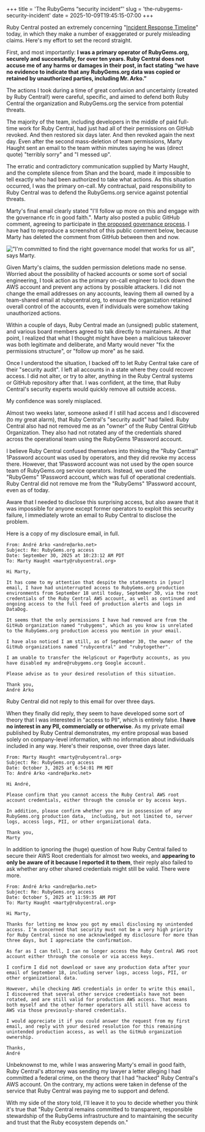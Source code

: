 +++
title = 'The RubyGems “security incident”'
slug = 'the-rubygems-security-incident'
date = 2025-10-09T19:45:15-07:00
+++

Ruby Central posted an extremely concerning "[Incident Response Timeline](https://rubycentral.org/news/rubygems-org-aws-root-access-event-september-2025/)" today, in which they make a number of exaggerated or purely misleading claims. Here's my effort to set the record straight.

First, and most importantly: **I was a primary operator of RubyGems.org, securely and successfully, for over ten years. Ruby Central does not accuse me of any harms or damages in their post, in fact stating “we have no evidence to indicate that any RubyGems.org data was copied or retained by unauthorized parties, including Mr. Arko.”**

The actions I took during a time of great confusion and uncertainty (created by Ruby Central!) were careful, specific, and aimed to defend both Ruby Central the organization and RubyGems.org the service from potential threats.

The majority of the team, including developers in the middle of paid full-time work for Ruby Central, had just had all of their permissions on GitHub revoked. And then restored six days later. And then revoked again the next day. Even after the second mass-deletion of team permissions, Marty Haught sent an email to the team within minutes saying he was (direct quote) "terribly sorry" and "I messed up".

The erratic and contradictory communication supplied by Marty Haught, and the complete silence from Shan and the board, made it impossible to tell exactly who had been authorized to take what actions. As this situation occurred, I was the primary on-call. My contractual, paid responsibility to Ruby Central was to defend the RubyGems.org service against potential threats. 

Marty's final email clearly stated "I'll follow up more on this and engage with the governance rfc in good faith.". Marty also posted a public GitHub comment, agreeing to participate in [the proposed governance process](https://github.com/rubygems/rfcs/pull/61). I have had to reproduce a screenshot of this public comment below, because Marty has deleted the comment from GitHub between then and now.

!["I'm committed to find the right governance model that works for us all", says Marty.](marty.png)

Given Marty's claims, the sudden permission deletions made no sense. Worried about the possibility of hacked accounts or some sort of social engineering, I took action as the primary on-call engineer to lock down the AWS account and prevent any actions by possible attackers. I did not change the email addresses on any accounts, leaving them all owned by a team-shared email at rubycentral.org, to ensure the organization retained overall control of the accounts, even if individuals were somehow taking unauthorized actions.

Within a couple of days, Ruby Central made an (unsigned) public statement, and various board members agreed to talk directly to maintainers. At that point, I realized that what I thought might have been a malicious takeover was both legitimate and deliberate, and Marty would never "fix the permissions structure", or "follow up more" as he said.

Once I understood the situation, I backed off to let Ruby Central take care of their "security audit". I left all accounts in a state where they could recover access. I did not alter, or try to alter, anything in the Ruby Central systems or GitHub repository after that. I was confident, at the time, that Ruby Central's security experts would quickly remove all outside access.

My confidence was sorely misplaced.

Almost two weeks later, someone asked if I still had access and I discovered (to my great alarm), that Ruby Central's "security audit" had failed. Ruby Central also had not removed me as an "owner" of the Ruby Central GitHub Organization. They also had not rotated any of the credentials shared across the operational team using the RubyGems 1Password account.

I believe Ruby Central confused themselves into thinking the "Ruby Central" 1Password account was used by operators, and they did revoke my access there. However, that 1Password account was not used by the open source team of RubyGems.org service operators. Instead, we used the "RubyGems" 1Password account, which was full of operational credentials. Ruby Central did not remove me from the "RubyGems" 1Password account, even as of today.

Aware that I needed to disclose this surprising access, but also aware that it was impossible for anyone except former operators to exploit this security failure, I immediately wrote an email to Ruby Central to disclose the problem.

Here is a copy of my disclosure email, in full.

```
From: André Arko <andre@arko.net>
Subject: Re: RubyGems.org access
Date: September 30, 2025 at 10:23:12 AM PDT
To: Marty Haught <marty@rubycentral.org>

Hi Marty,

It has come to my attention that despite the statements in [your] email, I have had uninterrupted access to RubyGems.org production environments from September 18 until today, September 30, via the root credentials of the Ruby Central AWS account, as well as continued and ongoing access to the full feed of production alerts and logs in DataDog.

It seems that the only permissions I have had removed are from the GitHub organization named "rubygems", which as you know is unrelated to the RubyGems.org production access you mention in your email.

I have also noticed I am still, as of September 30, the owner of the GitHub organizations named "rubycentral" and "rubytogether".

I am unable to transfer the HelpScout or PagerDuty accounts, as you have disabled my andre@rubygems.org Google account.

Please advise as to your desired resolution of this situation.

Thank you,
André Arko
```

Ruby Central did not reply to this email for over three days.

When they finally did reply, they seem to have developed some sort of theory that I was interested in "access to PII", which is entirely false. **I have no interest in any PII, commercially or otherwise**. As my private email published by Ruby Central demonstrates, my entire proposal was based solely on company-level information, with no information about individuals included in any way. Here's their response, over three days later.

```
From: Marty Haught <marty@rubycentral.org>
Subject: Re: RubyGems.org access
Date: October 3, 2025 at 6:54:01 PM MDT
To: André Arko <andre@arko.net>

Hi André,

Please confirm that you cannot access the Ruby Central AWS root account credentials, either through the console or by access keys.

In addition, please confirm whether you are in possession of any RubyGems.org production data,  including, but not limited to, server logs, access logs, PII, or other organizational data.

Thank you,
Marty
```

In addition to ignoring the (huge) question of how Ruby Central failed to secure their AWS Root credentials for almost two weeks, and **appearing to only be aware of it because I reported it to them**, their reply also failed to ask whether any other shared credentials might still be valid. There were more.

```
From: André Arko <andre@arko.net>
Subject: Re: RubyGems.org access
Date: October 5, 2025 at 11:59:35 AM PDT
To: Marty Haught <marty@rubycentral.org>

Hi Marty,

Thanks for letting me know you got my email disclosing my unintended access. I’m concerned that security must not be a very high priority for Ruby Central since no one acknowledged my disclosure for more than three days, but I appreciate the confirmation.

As far as I can tell, I can no longer access the Ruby Central AWS root account either through the console or via access keys.

I confirm I did not download or save any production data after your email of September 18, including server logs, access logs, PII, or other organizational data.

However, while checking AWS credentials in order to write this email, I discovered that several other service credentials have not been rotated, and are still valid for production AWS access. That means both myself and the other former operators all still have access to AWS via those previously-shared credentials.

I would appreciate it if you could answer the request from my first email, and reply with your desired resolution for this remaining unintended production access, as well as the GitHub organization ownership.

Thanks,
André
```

Unbeknownst to me, while I was answering Marty's email in good faith, Ruby Central's attorney was sending my lawyer a letter alleging I had committed a federal crime, on the theory that I had "hacked" Ruby Central's AWS account. On the contrary, my actions were taken in defense of the service that Ruby Central was paying me to support and defend.

With my side of the story told, I'll leave it to you to decide whether you think it's true that "Ruby Central remains committed to transparent, responsible stewardship of the RubyGems infrastructure and to maintaining the security and trust that the Ruby ecosystem depends on."
